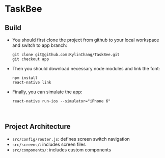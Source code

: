 # TaskBee


## Build

* You should first clone the project from github to your local workspace and switch to app branch: 

  ```
  git clone git@github.com:KylinChang/TaskBee.git
  git checkout app
  ```

* Then you should download necessary node modules and link the font:

  ```
  npm install
  react-native link
  ```

* Finally, you can simulate the app:

  ```
  react-native run-ios --simulator="iPhone 6"
  ```

  ​

## Project Architecture

* ``src/config/router.js``: defines screen switch navigation
* ``src/screens/``: includes screen files
* ``src/components/``: includes custom components 